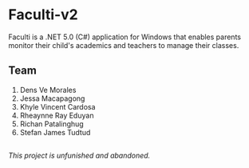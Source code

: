 # Faculti-v2
Faculti is a .NET 5.0 (C#) application for Windows that enables parents monitor their child's academics and teachers to manage their classes.

## Team
1. Dens Ve Morales
2. Jessa Macapagong
3. Khyle Vincent Cardosa
4. Rheaynne Ray Eduyan
5. Richan Patalinghug
6. Stefan James Tudtud

##
*This project is unfunished and abandoned.*
